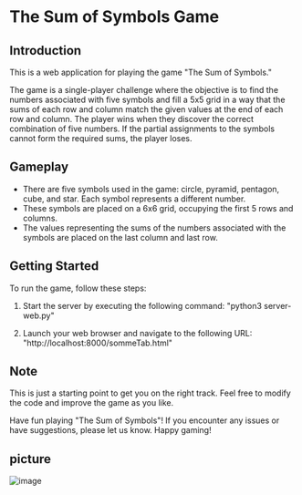# The Sum of Symbols Game

## Introduction

This is a web application for playing the game "The Sum of Symbols."

The game is a single-player challenge where the objective is to find the numbers associated with five symbols and fill a 5x5 grid in a way that the sums of each row and column match the given values at the end of each row and column. The player wins when they discover the correct combination of five numbers. If the partial assignments to the symbols cannot form the required sums, the player loses.

## Gameplay

- There are five symbols used in the game: circle, pyramid, pentagon, cube, and star. Each symbol represents a different number.
- These symbols are placed on a 6x6 grid, occupying the first 5 rows and columns.
- The values representing the sums of the numbers associated with the symbols are placed on the last column and last row.

## Getting Started

To run the game, follow these steps:

1. Start the server by executing the following command: "python3 server-web.py"

2. Launch your web browser and navigate to the following URL:
"http://localhost:8000/sommeTab.html"


## Note

This is just a starting point to get you on the right track. Feel free to modify the code and improve the game as you like.

Have fun playing "The Sum of Symbols"! If you encounter any issues or have suggestions, please let us know. Happy gaming!

## picture 

![image](https://github.com/h-mbl/sommeTableau/assets/125308992/f7872b2b-899f-465e-ae3d-3bf449ef3540)

